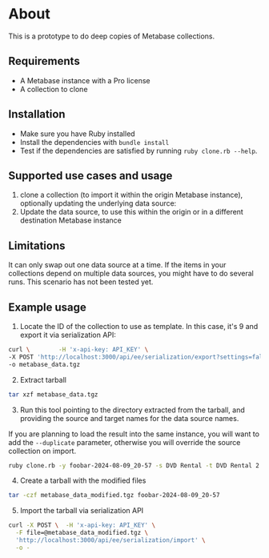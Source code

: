 # About

This is a prototype to do deep copies of Metabase collections.

## Requirements
* A Metabase instance with a Pro license
* A collection to clone

## Installation

* Make sure you have Ruby installed
* Install the dependencies with `bundle install`
* Test if the dependencies are satisfied by running `ruby clone.rb --help`.

## Supported use cases and usage

1. clone a collection (to import it within the origin Metabase instance), optionally updating the underlying data source:
2. Update the data source, to use this within the origin or in a different destination Metabase instance
   
## Limitations

It can only swap out one data source at a time. If the items in your collections depend on multiple data sources, you might have to do several runs. This scenario has not been tested yet.

## Example usage

1. Locate the ID of the collection to use as template. In this case, it's 9 and export it via serialization API:

```sh
curl \        -H 'x-api-key: API_KEY' \  
-X POST 'http://localhost:3000/api/ee/serialization/export?settings=false&data_model=false&collection=9' \                                      
-o metabase_data.tgz
```

2. Extract tarball

```sh
tar xzf metabase_data.tgz
```

3. Run this tool pointing to the directory extracted from the tarball, and providing the source and target names for the data source names.

If you are planning to load the result into the same instance, you will want to add the `--duplicate` parameter, otherwise you will override the source collection on import.

```sh
ruby clone.rb -y foobar-2024-08-09_20-57 -s DVD Rental -t DVD Rental 2 -n Super fancy new collection -d
```
4. Create a tarball with the modified files

```sh
tar -czf metabase_data_modified.tgz foobar-2024-08-09_20-57
```

5. Import the tarball via serialization API
   
```sh
curl -X POST \  -H 'x-api-key: API_KEY' \
  -F file=@metabase_data_modified.tgz \
  'http://localhost:3000/api/ee/serialization/import' \
  -o -
```
